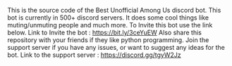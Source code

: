 This is the source code of the Best Unofficial Among Us discord bot.
This bot is currently in 500+ discord servers. It does some cool things like muting/unmuting people and much more. To Invite this bot use the link below.
Link to Invite the bot : https://bit.ly/3ceYuEW
Also share this repository with your friends if they like python programming. Join the support server if you have any issues, or want to suggest any ideas for the bot.
Link to the support server : https://discord.gg/tgyW2Jz
